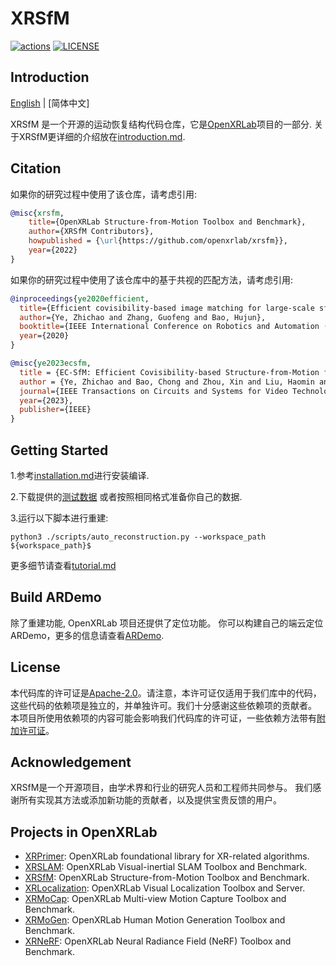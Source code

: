 # XRSfM

<div align="left">

[![actions](https://github.com/openxrlab/xrsfm/workflows/build/badge.svg)](https://github.com/openxrlab/xrsfm/actions)
[![LICENSE](https://img.shields.io/github/license/openxrlab/xrsfm)](https://github.com/openxrlab/xrsfm/blob/main/LICENSE)

</div>

## Introduction

[English](README.md) | [简体中文]

XRSfM 是一个开源的运动恢复结构代码仓库，它是[OpenXRLab](https://openxrlab.org.cn/)项目的一部分.
关于XRSfM更详细的介绍放在[introduction.md](docs/en/introduction.md).

## Citation

如果你的研究过程中使用了该仓库，请考虑引用:

```bibtex
@misc{xrsfm,
    title={OpenXRLab Structure-from-Motion Toolbox and Benchmark},
    author={XRSfM Contributors},
    howpublished = {\url{https://github.com/openxrlab/xrsfm}},
    year={2022}
}
```

如果你的研究过程中使用了该仓库中的基于共视的匹配方法，请考虑引用:

```bibtex
@inproceedings{ye2020efficient,
  title={Efficient covisibility-based image matching for large-scale sfm},
  author={Ye, Zhichao and Zhang, Guofeng and Bao, Hujun},
  booktitle={IEEE International Conference on Robotics and Automation (ICRA)},
  year={2020}
}
```
```bibtex
@misc{ye2023ecsfm,
  title = {EC-SfM: Efficient Covisibility-based Structure-from-Motion for Both Sequential and Unordered Images},
  author = {Ye, Zhichao and Bao, Chong and Zhou, Xin and Liu, Haomin and Bao, Hujun and Zhang, Guofeng},
  journal={IEEE Transactions on Circuits and Systems for Video Technology},
  year={2023},
  publisher={IEEE}
}
```

## Getting Started

1.参考[installation.md](docs/zh/installation.md)进行安装编译.

2.下载提供的[测试数据](https://openxrlab-share-mainland.oss-cn-hangzhou.aliyuncs.com/xrsfm/test_data.zip?versionId=CAEQQBiBgMCi_6mllxgiIGI2ZjM1YjE1NjBmNTRmYjc5NzZlMzZkNWY1ZTk1YWFj) 或者按照相同格式准备你自己的数据.

3.运行以下脚本进行重建:
```
python3 ./scripts/auto_reconstruction.py --workspace_path ${workspace_path}$
```
更多细节请查看[tutorial.md](docs/zh/tutorial.md)

## Build ARDemo

除了重建功能, OpenXRLab 项目还提供了定位功能。
你可以构建自己的端云定位ARDemo，更多的信息请查看[ARDemo](http://doc.openxrlab.org.cn/openxrlab_document/ARDemo/ARdemo.html#).

## License
本代码库的许可证是[Apache-2.0](LICENSE)。请注意，本许可证仅适用于我们库中的代码，这些代码的依赖项是独立的，并单独许可。我们十分感谢这些依赖项的贡献者。
本项目所使用依赖项的内容可能会影响我们代码库的许可证，一些依赖方法带有[附加许可证](docs/en/additional_licenses.md)。


## Acknowledgement

XRSfM是一个开源项目，由学术界和行业的研究人员和工程师共同参与。
我们感谢所有实现其方法或添加新功能的贡献者，以及提供宝贵反馈的用户。

## Projects in OpenXRLab

- [XRPrimer](https://github.com/openxrlab/xrprimer): OpenXRLab foundational library for XR-related algorithms.
- [XRSLAM](https://github.com/openxrlab/xrslam): OpenXRLab Visual-inertial SLAM Toolbox and Benchmark.
- [XRSfM](https://github.com/openxrlab/xrsfm): OpenXRLab Structure-from-Motion Toolbox and Benchmark.
- [XRLocalization](https://github.com/openxrlab/xrlocalization): OpenXRLab Visual Localization Toolbox and Server.
- [XRMoCap](https://github.com/openxrlab/xrmocap): OpenXRLab Multi-view Motion Capture Toolbox and Benchmark.
- [XRMoGen](https://github.com/openxrlab/xrmogen): OpenXRLab Human Motion Generation Toolbox and Benchmark.
- [XRNeRF](https://github.com/openxrlab/xrnerf): OpenXRLab Neural Radiance Field (NeRF) Toolbox and Benchmark.
